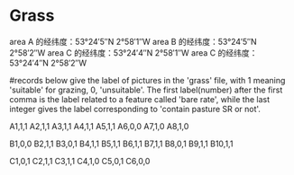 # Grass
area A 的经纬度：53°24′5″N 2°58′1″W
area B 的经纬度：53°24′5″N 2°58′2″W
area C 的经纬度：53°24′4″N 2°58′1″W
area C 的经纬度：53°24′4″N 2°58′2″W

#records below give the label of pictures in the 'grass' file, with 1 meaning 'suitable' for grazing, 0, 'unsuitable'. The first label(number) after the first comma is the label related to a feature called 'bare rate', while the last integer gives the label corresponding to 'contain pasture SR or not'.

A1,1,1
A2,1,1
A3,1,1
A4,1,1
A5,1,1
A6,0,0
A7,1,0
A8,1,0

B1,0,0
B2,1,1
B3,0,1
B4,1,1
B5,1,1
B6,1,1
B7,1,1
B8,0,1
B9,1,1
B10,1,1


C1,0,1
C2,1,1
C3,1,1
C4,1,0
C5,0,1
C6,0,0


